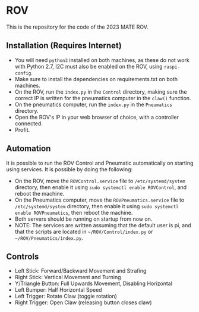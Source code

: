 # ROV
This is the repository for the code of the 2023 MATE ROV.

## Installation (Requires Internet)
 - You will need `python3` installed on both machines, as these do not work with Python 2.7, I2C must also be enabled on the ROV, using `raspi-config`.
 - Make sure to install the dependencies on requirements.txt on both machines.
 - On the ROV, run the `index.py` in the `Control` directory, making sure the correct IP is written for the pneumatics computer in the `claw()` function.
 - On the pneumatics computer, run the `index.py` in the `Pneumatics` directory.
 - Open the ROV's IP in your web browser of choice, with a controller connected.
 - Profit.

## Automation
It is possible to run the ROV Control and Pneumatic automatically on starting using services. It is possible by doing the following:
 - On the ROV, move the `ROVControl.service` file to `/etc/systemd/system` directory, then enable it using `sudo systemctl enable ROVControl`, and reboot the machine.
 - On the Pneumatics computer, move the `ROVPneumatics.service` file to `/etc/systemd/system` directory, then enable it using `sudo systemctl enable ROVPneumatics`, then reboot the machine.
 - Both servers should be running on startup from now on.
 - NOTE: The services are written assuming that the default user is pi, and that the scripts are located in `~/ROV/Control/index.py` or `~/ROV/Pneumatics/index.py`.

## Controls
 - Left Stick: Forward/Backward Movement and Strafing
 - Right Stick: Vertical Movement and Turning
 - Y/Triangle Button: Full Upwards Movement, Disabling Horizontal
 - Left Bumper: Half Horizontal Speed
 - Left Trigger: Rotate Claw (toggle rotation)
 - Right Trigger: Open Claw (releasing button closes claw)
